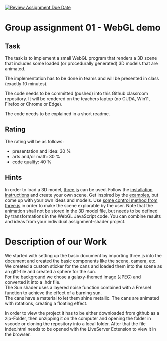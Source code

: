 [![Review Assignment Due Date](https://classroom.github.com/assets/deadline-readme-button-24ddc0f5d75046c5622901739e7c5dd533143b0c8e959d652212380cedb1ea36.svg)](https://classroom.github.com/a/1Zvp0ubu)
# Group assignment 01 - WebGL demo

## Task
The task is to implement a small WebGL program that renders a 3D scene that includes some loaded (or procedurally generated) 3D models that are animated.

The implementation has to be done in teams and will be presented in class (exactly 10 minutes).

The code needs to be committed (pushed) into this Github classroom repository. It will be rendered on the teachers laptop (no CUDA, Win11, Firefox or Chrome or Edge).

The code needs to be explained in a short readme.

## Rating
The rating will be as follows:
- presentation and idea: 30 % 
- arts and/or math: 30 %
- code quality: 40 %

## Hints
In order to load a 3D model, [three.js](https://threejs.org) can be used. Follow the [installation instructions](https://threejs.org/docs/#manual/en/introduction/Installation) and create your own scene. Get inspired by the [examples](https://threejs.org/examples/), but come up with your own ideas and models. Use [some control method from three.js](https://threejs.org/examples/?q=controls) in order to make the scene explorable by the user. Note that the animation shall not be stored in the 3D model file, but needs to be defined by transformations in the WebGL JavaScript code. You can combine results and ideas from your individual assignment-shader project.

# Description of our Work
We started with setting up the basic document by importing three.js into the document and created the basic components like the scene, camera, etc. </br>
We created a custom sticker for the cans and loaded them into the scene as an gltf-file and created a sphere for the sun. </br>
For the background we chose a galaxy-themed image (JPEG) and converted it into a .hdr file. </br>
The Sun shader uses a layered noise function combined with a Fresnel function to achieve the effect of a burning sun. </br>
The cans have a material to let them shine metallic.
The cans are animated with rotations, creating a floating effect.

In order to view the project it has to be either downloaded from github as a zip-Folder, then unzipping it on the computer and opening the folder in vscode or cloning the repository into a local folder.
After that the file index.html needs to be opened with the LiveServer Extension to view it in the browser.
